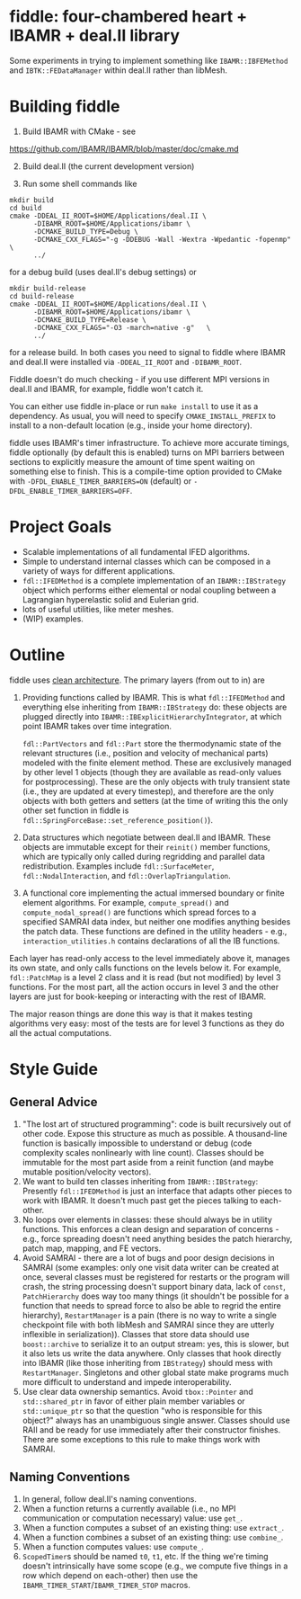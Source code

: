 # fiddle: four-chambered heart + IBAMR + deal.II library

Some experiments in trying to implement something like `IBAMR::IBFEMethod` and
`IBTK::FEDataManager` within deal.II rather than libMesh.

# Building fiddle

1. Build IBAMR with CMake - see

https://github.com/IBAMR/IBAMR/blob/master/doc/cmake.md

2. Build deal.II (the current development version)

3. Run some shell commands like
```
mkdir build
cd build
cmake -DDEAL_II_ROOT=$HOME/Applications/deal.II \
      -DIBAMR_ROOT=$HOME/Applications/ibamr \
      -DCMAKE_BUILD_TYPE=Debug \
      -DCMAKE_CXX_FLAGS="-g -DDEBUG -Wall -Wextra -Wpedantic -fopenmp"   \
      ../
```
for a debug build (uses deal.II's debug settings) or
```
mkdir build-release
cd build-release
cmake -DDEAL_II_ROOT=$HOME/Applications/deal.II \
      -DIBAMR_ROOT=$HOME/Applications/ibamr \
      -DCMAKE_BUILD_TYPE=Release \
      -DCMAKE_CXX_FLAGS="-O3 -march=native -g"   \
      ../
```
for a release build. In both cases you need to signal to fiddle where IBAMR and
deal.II were installed via `-DDEAL_II_ROOT` and `-DIBAMR_ROOT`.

Fiddle doesn't do much checking - if you use different MPI versions in deal.II
and IBAMR, for example, fiddle won't catch it.

You can either use fiddle in-place or run `make install` to use it as a
dependency. As usual, you will need to specify `CMAKE_INSTALL_PREFIX` to install
to a non-default location (e.g., inside your home directory).

fiddle uses IBAMR's timer infrastructure. To achieve more accurate timings,
fiddle optionally (by default this is enabled) turns on MPI barriers between
sections to explicitly measure the amount of time spent waiting on something
else to finish. This is a compile-time option provided to CMake with
`-DFDL_ENABLE_TIMER_BARRIERS=ON` (default) or `-DFDL_ENABLE_TIMER_BARRIERS=OFF`.

# Project Goals

- Scalable implementations of all fundamental IFED algorithms.
- Simple to understand internal classes which can be composed in a variety of
  ways for different applications.
- `fdl::IFEDMethod` is a complete implementation of an `IBAMR::IBStrategy`
  object which performs either elemental or nodal coupling between a
  Lagrangian hyperelastic solid and Eulerian grid.
- lots of useful utilities, like meter meshes.
- (WIP) examples.

# Outline

fiddle uses [clean
architecture](https://medium.com/@MilanJovanovicTech/why-clean-architecture-is-great-for-complex-projects-fda2ec21901b?source=read_next_recirc).
The primary layers (from out to in) are

1. Providing functions called by IBAMR. This is what `fdl::IFEDMethod` and
   everything else inheriting from `IBAMR::IBStrategy` do: these objects are
   plugged directly into `IBAMR::IBExplicitHierarchyIntegrator`, at which point
   IBAMR takes over time integration.

   `fdl::PartVectors` and `fdl::Part` store the thermodynamic state of the
   relevant structures (i.e., position and velocity of mechanical parts) modeled
   with the finite element method. These are exclusively managed by other level
   1 objects (though they are available as read-only values for postprocessing).
   These are the only objects with truly transient state (i.e., they are updated
   at every timestep), and therefore are the only objects with both getters and
   setters (at the time of writing this the only other set function in fiddle is
   `fdl::SpringForceBase::set_reference_position()`).
2. Data structures which negotiate between deal.II and IBAMR. These objects are
   immutable except for their `reinit()` member functions, which are typically
   only called during regridding and parallel data redistribution. Examples
   include `fdl::SurfaceMeter`, `fdl::NodalInteraction`, and
   `fdl::OverlapTriangulation`.
3. A functional core implementing the actual immersed boundary or finite element
   algorithms. For example, `compute_spread()` and `compute_nodal_spread()` are
   functions which spread forces to a specified SAMRAI data index, but neither
   one modifies anything besides the patch data. These functions are defined in
   the utility headers - e.g., `interaction_utilities.h` contains declarations
   of all the IB functions.

Each layer has read-only access to the level immediately above it, manages its
own state, and only calls functions on the levels below it. For example,
`fdl::PatchMap` is a level 2 class and it is read (but not modified) by level 3
functions. For the most part, all the action occurs in level 3 and the other
layers are just for book-keeping or interacting with the rest of IBAMR.

The major reason things are done this way is that it makes testing algorithms
very easy: most of the tests are for level 3 functions as they do all the actual
computations.

# Style Guide

## General Advice

1. "The lost art of structured programming": code is built recursively out of
   other code. Expose this structure as much as possible. A thousand-line
   function is basically impossible to understand or debug (code complexity
   scales nonlinearly with line count). Classes should be immutable for the most
   part aside from a reinit function (and maybe mutable position/velocity
   vectors).
2. We want to build ten classes inheriting from `IBAMR::IBStrategy`: Presently
   `fdl::IFEDMethod` is just an interface that adapts other pieces to work with
   IBAMR. It doesn't much past get the pieces talking to each-other.
3. No loops over elements in classes: these should always be in utility
   functions. This enforces a clean design and separation of concerns - e.g.,
   force spreading doesn't need anything besides the patch hierarchy, patch map,
   mapping, and FE vectors.
4. Avoid SAMRAI - there are a lot of bugs and poor design decisions in SAMRAI
   (some examples: only one visit data writer can be created at once, several
   classes must be registered for restarts or the program will crash, the string
   processing doesn't support binary data, lack of `const`, `PatchHierarchy`
   does way too many things (it shouldn't be possible for a function that needs
   to spread force to also be able to regrid the entire hierarchy),
   `RestartManager` is a pain (there is no way to write a single checkpoint file
   with both libMesh and SAMRAI since they are utterly inflexible in
   serialization)). Classes that store data should use `boost::archive` to
   serialize it to an output stream: yes, this is slower, but it also lets us
   write the data anywhere. Only classes that hook directly into IBAMR (like
   those inheriting from `IBStrategy`) should mess with `RestartManager`.
   Singletons and other global state make programs much more difficult to
   understand and impede interoperability.
5. Use clear data ownership semantics. Avoid `tbox::Pointer` and
   `std::shared_ptr` in favor of either plain member variables or
   `std::unique_ptr` so that the question "who is responsible for this object?"
   always has an unambiguous single answer. Classes should use RAII and be ready
   for use immediately after their constructor finishes. There are some
   exceptions to this rule to make things work with SAMRAI.

## Naming Conventions

1. In general, follow deal.II's naming conventions.
2. When a function returns a currently available (i.e., no MPI communication or
   computation necessary) value: use `get_`.
3. When a function computes a subset of an existing thing: use `extract_`.
4. When a function combines a subset of an existing thing: use `combine_`.
5. When a function computes values: use `compute_`.
6. `ScopedTimer`s should be named `t0`, `t1`, etc. If the thing we're timing
   doesn't intrinsically have some scope (e.g., we compute five things in a row
   which depend on each-other) then use the
   `IBAMR_TIMER_START`/`IBAMR_TIMER_STOP` macros.
